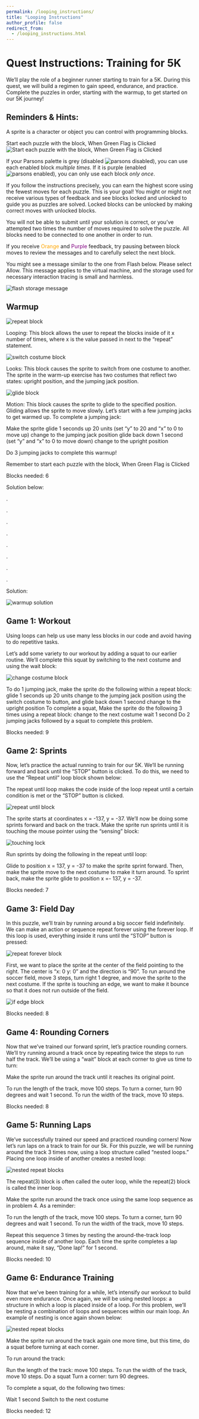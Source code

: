 ```yaml
---
permalink: /looping_instructions/
title: "Looping Instructions"
author_profile: false
redirect_from: 
  - /looping_instructions.html
---
```


# Quest Instructions: Training for 5K

We’ll play the role of a beginner runner starting to train for a 5K. During this quest, we will build a regimen to gain speed, endurance, and practice. Complete the puzzles in order, starting with the warmup, to get started on our 5K journey!

## Reminders & Hints:

A sprite is a character or object you can control with programming blocks.

Start each puzzle with the block, When Green Flag is Clicked  ![Start each puzzle with the block, When Green Flag is Clicked](/images/fs3/sequences_instructions/fs3_i_greenflag.png)

If your Parsons palette is grey (disabled ![parsons disabled](/images/fs3/sequences_instructions/parsons_grey.png)), you can use each enabled block *multiple times*.  If it is purple (enabled ![parsons enabled](/images/fs3/sequences_instructions/parsons_purple.png)), you can only use each block *only once*.

If you follow the instructions precisely, you can earn the highest score using the fewest moves for each puzzle.  This is your goal!  You might or might not receive various types of feedback and see blocks locked and unlocked to guide you as puzzles are solved.  Locked blocks can be unlocked by making correct moves with unlocked blocks.

You will not be able to submit until your solution is correct, or you’ve attempted two times the number of moves required to solve the puzzle. All blocks need to be connected to one another in order to run.


If you receive <span style="color:orange">Orange</span> and <span style="color:purple">Purple</span> feedback, try pausing between block moves to review the messages and to carefully select the next block.


You might see a message similar to the one from Flash below.  Please select Allow.  This message applies to the virtual machine, and the storage used for necessary interaction tracing is small and harmless.

![flash storage message](/images/fs3/sequences_instructions/flash_storage.png)

## Warmup

![repeat block](/images/fs3/looping_instructions/fs3_i0_repeat.png)

Looping: This block allows the user to repeat the blocks inside of it x number of times, where x is the value passed in next to the “repeat” statement.

![switch costume block](/images/fs3/looping_instructions/fs3_i0_costume.png)

Looks: This block causes the sprite to switch from one costume to another. The sprite in the warm-up exercise has two costumes that reflect two states: upright position, and the jumping jack position.

![glide block](/images/fs3/looping_instructions/fs3_i0_glide.png)

Motion: This block causes the sprite to glide to the specified position. Gliding allows the sprite to move slowly.
Let’s start with a few jumping jacks to get warmed up. To complete a jumping jack:

Make the sprite glide 1 seconds up 20 units (set “y” to 20 and “x” to 0 to move up)
change to the jumping jack position
glide back down 1 second (set “y” and “x” to 0 to move down)
change to the upright position

Do 3 jumping jacks to complete this warmup!

Remember to start each puzzle with the block, When Green Flag is Clicked

Blocks needed: 6

Solution below:

.

.

.

.

.

.

.

.

Solution:

![warmup solution](/images/fs3/looping_instructions/fs3_i0_solution.png)


## Game 1: Workout

Using loops can help us use many less blocks in our code and avoid having to do repetitive tasks.


Let’s add some variety to our workout by adding a squat to our earlier routine. We’ll complete this squat by switching to the next costume and using the wait block:


![change costume block](/images/fs3/looping_instructions/fs3_i1_costume.png)

To do 1 jumping jack, make the sprite do the following within a repeat block:
glide 1 seconds up 20 units
change to the jumping jack position using the switch costume to button, and
glide back down 1 second
change to the upright position
To complete a squat, Make the sprite do the following 3 times using a repeat block:
change to the next costume
wait 1 second
Do 2 jumping jacks followed by a squat to complete this problem.


Blocks needed: 9


## Game 2: Sprints

Now, let’s practice the actual running to train for our 5K. We’ll be running forward and back until the “STOP” button is clicked. To do this, we need to use the “Repeat until” loop block shown below:


The repeat until loop makes the code inside of the loop repeat until a certain condition is met or the “STOP” button is clicked.


![repeat until block](/images/fs3/looping_instructions/fs3_i2_repeatuntil.png)

The sprite starts at coordinates x = -137, y = -37. We’ll now be doing some sprints forward and back on the track. Make the sprite run sprints until it is touching the mouse pointer using the “sensing” block: 

![touching lock](/images/fs3/looping_instructions/fs3_i2_touching.png)

Run sprints by doing the following in the repeat until loop:

Glide to position x = 137, y = -37 to make the sprite sprint forward.
Then, make the sprite move to the next costume to make it turn around.
To sprint back, make the sprite glide to position x =- 137, y = -37.

Blocks needed: 7

## Game 3: Field Day
In this puzzle, we’ll train by running around a big soccer field indefinitely. We can make an action or sequence repeat forever using the forever loop. If this loop is used, everything inside it runs until the “STOP” button is pressed:

![repeat forever block](/images/fs3/looping_instructions/fs3_i3_forever.png)

First, we want to place the sprite at the center of the field pointing to the right. The center is “x: 0 y: 0” and the direction is “90”. To run around the soccer field, move 3 steps, turn right 1 degree, and move the sprite to the next costume. If the sprite is touching an edge, we want to make it bounce so that it does not run outside of the field.

![if edge block](/images/fs3/looping_instructions/fs3_i3_edge.png)

Blocks needed: 8

## Game 4: Rounding Corners

Now that we’ve trained our forward sprint, let’s practice rounding corners. We’ll try running around a track once by repeating twice the steps to run half the track. We’ll be using a “wait” block at each corner to give us time to turn:


Make the sprite run around the track until it reaches its original point.

To run the length of the track, move 100 steps.
To turn a corner, turn 90 degrees and wait 1 second.
To run the width of the track, move 10 steps.

Blocks needed: 8


## Game 5: Running Laps

We’ve successfully trained our speed and practiced rounding corners! Now let’s run laps on a track to train for our 5k. For this puzzle, we will be running around the track 3 times now, using a loop structure called “nested loops.” Placing one loop inside of another creates a nested loop:

![nested repeat blocks](/images/fs3/looping_instructions/fs3_i5_nestedrepeat.png)

The repeat(3) block is often called the outer loop, while the repeat(2) block is called the inner loop.


Make the sprite run around the track once using the same loop sequence as in problem 4. As a reminder:

To run the length of the track, move 100 steps.
To turn a corner, turn 90 degrees and wait 1 second.
To run the width of the track, move 10 steps.

Repeat this sequence 3 times by nesting the around-the-track loop sequence inside of another loop. Each time the sprite completes a lap around, make it say, “Done lap!” for 1 second.


Blocks needed: 10


## Game 6: Endurance Training

Now that we’ve been training for a while, let’s intensify our workout to build even more endurance. Once again, we will be using nested loops: a structure in which a loop is placed inside of a loop. For this problem, we’ll be nesting a combination of loops and sequences within our main loop. An example of nesting is once again shown below:

![nested repeat blocks](/images/fs3/looping_instructions/fs3_i5_nestedrepeat%20(1).png)

Make the sprite run around the track again one more time, but this time, do a squat before turning at each corner.

To run around the track:

Run the length of the track: move 100 steps. To run the width of the track, move 10 steps.
Do a squat
Turn a corner: turn 90 degrees.

To complete a squat, do the following two times:

Wait 1 second
Switch to the next costume

Blocks needed: 12